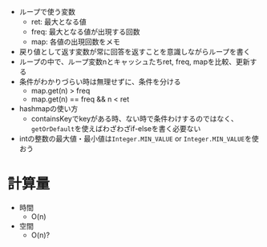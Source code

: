 - ループで使う変数
  - ret: 最大となる値
  - freq: 最大となる値が出現する回数
  - map: 各値の出現回数をメモ
- 戻り値として返す変数が常に回答を返すことを意識しながらループを書く
- ループの中で、ループ変数nとキャッシュたちret, freq, mapを比較、更新する
- 条件がわかりづらい時は無理せずに、条件を分ける
  - map.get(n) > freq
  - map.get(n) == freq && n < ret  
- hashmapの使い方
  - containsKeyでkeyがある時、ない時で条件わけするのではなく、 `getOrDefault`を使えばわざわざif-elseを書く必要ない
- intの整数の最大値・最小値は`Integer.MIN_VALUE` or `Integer.MIN_VALUE`を使おう

# 計算量
- 時間
  - O(n)
- 空間
  - O(n)?